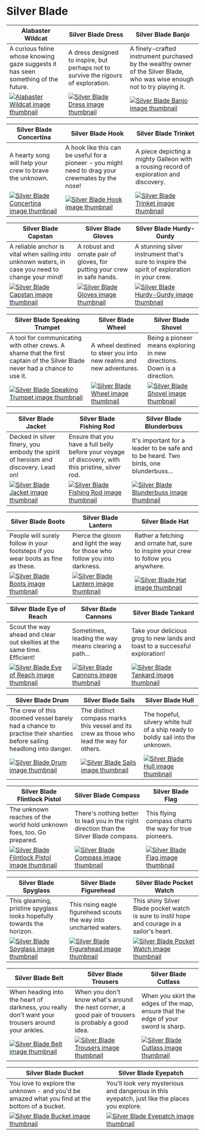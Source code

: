 # Silver Blade

| Alabaster Wildcat | Silver Blade Dress | Silver Blade Banjo |
| ----------------- | ------------------ | ------------------ |
| A curious feline whose knowing gaze suggests it has seen something of the future. | A dress designed to inspire, but perhaps not to survive the rigours of exploration. | A finely-crafted instrument purchased by the wealthy owner of the Silver Blade, who was wise enough not to try playing it. |
| [![Alabaster Wildcat image thumbnail](https://seaofthieves.wiki.gg/images/8/8e/Alabaster_Wildcat.png)](https://seaofthieves.wiki.gg/wiki/Alabaster_Wildcat) | [![Silver Blade Dress image thumbnail](https://seaofthieves.wiki.gg/images/6/6b/Silver_Blade_Dress.png)](https://seaofthieves.wiki.gg/wiki/Silver_Blade_Dress) | [![Silver Blade Banjo image thumbnail](https://seaofthieves.wiki.gg/images/1/13/Silver_Blade_Banjo.png)](https://seaofthieves.wiki.gg/wiki/Silver_Blade_Banjo) |

| Silver Blade Concertina | Silver Blade Hook | Silver Blade Trinket |
| ----------------------- | ----------------- | -------------------- |
| A hearty song will help your crew to brave the unknown. | A hook like this can be useful for a pioneer - you might need to drag your crewmates by the nose! | A piece depicting a mighty Galleon with a rousing record of exploration and discovery. |
| [![Silver Blade Concertina image thumbnail](https://seaofthieves.wiki.gg/images/d/d0/Silver_Blade_Concertina.png)](https://seaofthieves.wiki.gg/wiki/Silver_Blade_Concertina) | [![Silver Blade Hook image thumbnail](https://seaofthieves.wiki.gg/images/b/b1/Silver_Blade_Hook.png)](https://seaofthieves.wiki.gg/wiki/Silver_Blade_Hook) | [![Silver Blade Trinket image thumbnail](https://seaofthieves.wiki.gg/images/e/ec/Silver_Blade_Trinket.png)](https://seaofthieves.wiki.gg/wiki/Silver_Blade_Trinket) |

| Silver Blade Capstan | Silver Blade Gloves | Silver Blade Hurdy-Gurdy |
| -------------------- | ------------------- | ------------------------ |
| A reliable anchor is vital when sailing into unknown waters, in case you need to change your mind! | A robust and ornate pair of gloves, for putting your crew in safe hands. | A stunning silver instrument that's sure to inspire the spirit of exploration in your crew. |
| [![Silver Blade Capstan image thumbnail](https://seaofthieves.wiki.gg/images/6/6a/Silver_Blade_Capstan.png)](https://seaofthieves.wiki.gg/wiki/Silver_Blade_Capstan) | [![Silver Blade Gloves image thumbnail](https://seaofthieves.wiki.gg/images/4/44/Silver_Blade_Gloves.png)](https://seaofthieves.wiki.gg/wiki/Silver_Blade_Gloves) | [![Silver Blade Hurdy-Gurdy image thumbnail](https://seaofthieves.wiki.gg/images/9/9d/Silver_Blade_Hurdy-Gurdy.png)](https://seaofthieves.wiki.gg/wiki/Silver_Blade_Hurdy-Gurdy) |

| Silver Blade Speaking Trumpet | Silver Blade Wheel | Silver Blade Shovel |
| ----------------------------- | ------------------ | ------------------- |
| A tool for communicating with other crews. A shame that the first captain of the Silver Blade never had a chance to use it. | A wheel destined to steer you into new realms and new adventures. | Being a pioneer means exploring in new directions. Down is a direction. |
| [![Silver Blade Speaking Trumpet image thumbnail](https://seaofthieves.wiki.gg/images/8/88/Silver_Blade_Speaking_Trumpet.png)](https://seaofthieves.wiki.gg/wiki/Silver_Blade_Speaking_Trumpet) | [![Silver Blade Wheel image thumbnail](https://seaofthieves.wiki.gg/images/3/3e/Silver_Blade_Wheel.png)](https://seaofthieves.wiki.gg/wiki/Silver_Blade_Wheel) | [![Silver Blade Shovel image thumbnail](https://seaofthieves.wiki.gg/images/a/a5/Silver_Blade_Shovel.png)](https://seaofthieves.wiki.gg/wiki/Silver_Blade_Shovel) |

| Silver Blade Jacket | Silver Blade Fishing Rod | Silver Blade Blunderbuss |
| ------------------- | ------------------------ | ------------------------ |
| Decked in silver finery, you embody the spirit of heroism and discovery. Lead on! | Ensure that you have a full belly before your voyage of discovery, with this pristine, silver rod. | It's important for a leader to be safe and to be heard. Two birds, one blunderbuss... |
| [![Silver Blade Jacket image thumbnail](https://seaofthieves.wiki.gg/images/f/f1/Silver_Blade_Jacket.png)](https://seaofthieves.wiki.gg/wiki/Silver_Blade_Jacket) | [![Silver Blade Fishing Rod image thumbnail](https://seaofthieves.wiki.gg/images/3/37/Silver_Blade_Fishing_Rod.png)](https://seaofthieves.wiki.gg/wiki/Silver_Blade_Fishing_Rod) | [![Silver Blade Blunderbuss image thumbnail](https://seaofthieves.wiki.gg/images/8/83/Silver_Blade_Blunderbuss.png)](https://seaofthieves.wiki.gg/wiki/Silver_Blade_Blunderbuss) |

| Silver Blade Boots | Silver Blade Lantern | Silver Blade Hat |
| ------------------ | -------------------- | ---------------- |
| People will surely follow in your footsteps if you wear boots as fine as these. | Pierce the gloom and light the way for those who follow you into darkness. | Rather a fetching and ornate hat, sure to inspire your crew to follow you anywhere. |
| [![Silver Blade Boots image thumbnail](https://seaofthieves.wiki.gg/images/b/b8/Silver_Blade_Boots.png)](https://seaofthieves.wiki.gg/wiki/Silver_Blade_Boots) | [![Silver Blade Lantern image thumbnail](https://seaofthieves.wiki.gg/images/7/73/Silver_Blade_Lantern.png)](https://seaofthieves.wiki.gg/wiki/Silver_Blade_Lantern) | [![Silver Blade Hat image thumbnail](https://seaofthieves.wiki.gg/images/3/36/Silver_Blade_Hat.png)](https://seaofthieves.wiki.gg/wiki/Silver_Blade_Hat) |

| Silver Blade Eye of Reach | Silver Blade Cannons | Silver Blade Tankard |
| ------------------------- | -------------------- | -------------------- |
| Scout the way ahead and clear out skellies at the same time. Efficient! | Sometimes, leading the way means clearing a path... | Take your delicious grog to new lands and toast to a successful exploration! |
| [![Silver Blade Eye of Reach image thumbnail](https://seaofthieves.wiki.gg/images/f/fe/Silver_Blade_Eye_of_Reach.png)](https://seaofthieves.wiki.gg/wiki/Silver_Blade_Eye_of_Reach) | [![Silver Blade Cannons image thumbnail](https://seaofthieves.wiki.gg/images/6/6d/Silver_Blade_Cannons.png)](https://seaofthieves.wiki.gg/wiki/Silver_Blade_Cannons) | [![Silver Blade Tankard image thumbnail](https://seaofthieves.wiki.gg/images/5/56/Silver_Blade_Tankard.png)](https://seaofthieves.wiki.gg/wiki/Silver_Blade_Tankard) |

| Silver Blade Drum | Silver Blade Sails | Silver Blade Hull |
| ----------------- | ------------------ | ----------------- |
| The crew of this doomed vessel barely had a chance to practise their shanties before sailing headlong into danger. | The distinct compass marks this vessel and its crew as those who lead the way for others. | The hopeful, silvery white hull of a ship ready to boldly sail into the unknown. |
| [![Silver Blade Drum image thumbnail](https://seaofthieves.wiki.gg/images/d/d7/Silver_Blade_Drum.png)](https://seaofthieves.wiki.gg/wiki/Silver_Blade_Drum) | [![Silver Blade Sails image thumbnail](https://seaofthieves.wiki.gg/images/e/e0/Silver_Blade_Sails.png)](https://seaofthieves.wiki.gg/wiki/Silver_Blade_Sails) | [![Silver Blade Hull image thumbnail](https://seaofthieves.wiki.gg/images/5/5f/Silver_Blade_Hull.png)](https://seaofthieves.wiki.gg/wiki/Silver_Blade_Hull) |

| Silver Blade Flintlock Pistol | Silver Blade Compass | Silver Blade Flag |
| ----------------------------- | -------------------- | ----------------- |
| The unknown reaches of the world hold unknown foes, too. Go prepared. | There's nothing better to lead you in the right direction than the Silver Blade compass. | This flying compass charts the way for true pioneers. |
| [![Silver Blade Flintlock Pistol image thumbnail](https://seaofthieves.wiki.gg/images/6/65/Silver_Blade_Flintlock_Pistol.png)](https://seaofthieves.wiki.gg/wiki/Silver_Blade_Flintlock_Pistol) | [![Silver Blade Compass image thumbnail](https://seaofthieves.wiki.gg/images/6/63/Silver_Blade_Compass.png)](https://seaofthieves.wiki.gg/wiki/Silver_Blade_Compass) | [![Silver Blade Flag image thumbnail](https://seaofthieves.wiki.gg/images/e/e1/Silver_Blade_Flag.png)](https://seaofthieves.wiki.gg/wiki/Silver_Blade_Flag) |

| Silver Blade Spyglass | Silver Blade Figurehead | Silver Blade Pocket Watch |
| --------------------- | ----------------------- | ------------------------- |
| This gleaming, pristine spyglass looks hopefully towards the horizon. | This rising eagle figurehead scouts the way into uncharted waters. | This shiny Silver Blade pocket watch is sure to instil hope and courage in a sailor's heart. |
| [![Silver Blade Spyglass image thumbnail](https://seaofthieves.wiki.gg/images/4/4a/Silver_Blade_Spyglass.png)](https://seaofthieves.wiki.gg/wiki/Silver_Blade_Spyglass) | [![Silver Blade Figurehead image thumbnail](https://seaofthieves.wiki.gg/images/e/e0/Silver_Blade_Figurehead.png)](https://seaofthieves.wiki.gg/wiki/Silver_Blade_Figurehead) | [![Silver Blade Pocket Watch image thumbnail](https://seaofthieves.wiki.gg/images/b/b9/Silver_Blade_Pocket_Watch.png)](https://seaofthieves.wiki.gg/wiki/Silver_Blade_Pocket_Watch) |

| Silver Blade Belt | Silver Blade Trousers | Silver Blade Cutlass |
| ----------------- | --------------------- | -------------------- |
| When heading into the heart of darkness, you really don't want your trousers around your ankles. | When you don't know what's around the next corner, a good pair of trousers is probably a good idea. | When you skirt the edges of the map, ensure that the edge of your sword is sharp. |
| [![Silver Blade Belt image thumbnail](https://seaofthieves.wiki.gg/images/d/db/Silver_Blade_Belt.png)](https://seaofthieves.wiki.gg/wiki/Silver_Blade_Belt) | [![Silver Blade Trousers image thumbnail](https://seaofthieves.wiki.gg/images/d/dc/Silver_Blade_Trousers.png)](https://seaofthieves.wiki.gg/wiki/Silver_Blade_Trousers) | [![Silver Blade Cutlass image thumbnail](https://seaofthieves.wiki.gg/images/2/29/Silver_Blade_Cutlass.png)](https://seaofthieves.wiki.gg/wiki/Silver_Blade_Cutlass) |

| Silver Blade Bucket | Silver Blade Eyepatch |
| ------------------- | --------------------- |
| You love to explore the unknown - and you'd be amazed what you find at the bottom of a bucket. | You'll look very mysterious and dangerous in this eyepatch, just like the places you explore. |
| [![Silver Blade Bucket image thumbnail](https://seaofthieves.wiki.gg/images/1/11/Silver_Blade_Bucket.png)](https://seaofthieves.wiki.gg/wiki/Silver_Blade_Bucket) | [![Silver Blade Eyepatch image thumbnail](https://seaofthieves.wiki.gg/images/9/93/Silver_Blade_Eyepatch.png)](https://seaofthieves.wiki.gg/wiki/Silver_Blade_Eyepatch) |
